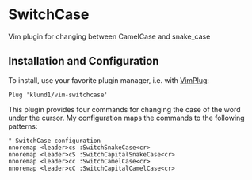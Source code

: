 SwitchCase
==========

Vim plugin for changing between CamelCase and snake_case

Installation and Configuration
------------------------------

To install, use your favorite plugin manager, i.e. with
[VimPlug](https://github.com/junegunn/vim-plug):

    Plug 'klund1/vim-switchcase'

This plugin provides four commands for changing the case of the word under the
cursor. My configuration maps the commands to the following patterns:

    " SwitchCase configuration
    nnoremap <leader>cs :SwitchSnakeCase<cr>
    nnoremap <leader>cS :SwitchCapitalSnakeCase<cr>
    nnoremap <leader>cc :SwitchCamelCase<cr>
    nnoremap <leader>cC :SwitchCapitalCamelCase<cr>
